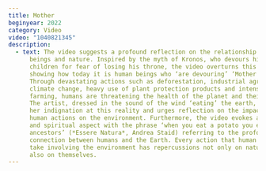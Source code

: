 ```yaml
---
title: Mother
beginyear: 2022
category: Video
video: "1040821345"
description:
  - text: The video suggests a profound reflection on the relationship between human
      beings and nature. Inspired by the myth of Kronos, who devours his own
      children for fear of losing his throne, the video overturns this image,
      showing how today it is human beings who ‘are devouring’ ‘Mother Earth’.
      Through devastating actions such as deforestation, industrial agriculture,
      climate change, heavy use of plant protection products and intensive
      farming, humans are threatening the health of the planet and their own.
      The artist, dressed in the sound of the wind ‘eating’ the earth, expresses
      her indignation at this reality and urges reflection on the impact of
      human actions on the environment. Furthermore, the video evokes a sacred
      and spiritual aspect with the phrase ‘when you eat a potato you eat your
      ancestors’ (*Essere Natura*, Andrea Staid) referring to the profound
      connection between humans and the Earth. Every action that human beings
      take involving the environment has repercussions not only on nature, but
      also on themselves.
---
```

